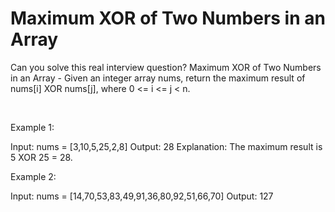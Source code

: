 # Maximum XOR of Two Numbers in an Array

Can you solve this real interview question? Maximum XOR of Two Numbers in an Array - Given an integer array nums, return the maximum result of nums[i] XOR nums[j], where 0 <= i <= j < n.

 

Example 1:


Input: nums = [3,10,5,25,2,8]
Output: 28
Explanation: The maximum result is 5 XOR 25 = 28.


Example 2:


Input: nums = [14,70,53,83,49,91,36,80,92,51,66,70]
Output: 127